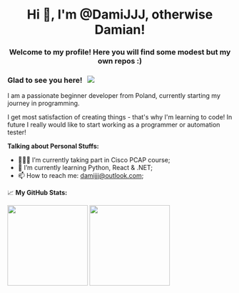 <h1 align="center">Hi 👋, I'm @DamiJJJ, otherwise Damian!</h1>
<h3 align="center">Welcome to my profile! Here you will find some modest but my own repos :)</h3>

### Glad to see you here! &nbsp; ![](https://visitor-badge.glitch.me/badge?page_id=DamiJJJ.DamiJJJ)

I am a passionate beginner developer from Poland, currently starting my journey in programming.

I get most satisfaction of creating things - that's why I'm learning to code! In future I really would like to start working as a programmer or automation tester!

**Talking about Personal Stuffs:**

- 👨🏻‍💻 I’m currently taking part in Cisco PCAP course;
- 🚀 I’m currently learning Python, React & .NET;
- 📫 How to reach me: damijjj@outlook.com;

📈 **My GitHub Stats:**

<p>
  <img height="180em" src="https://github-readme-stats.vercel.app/api?username=DamiJJJ&show_icons=true&hide_border=true&&count_private=true&include_all_commits=true&theme=tokyonight"/>
  <img height="180em" src="https://github-readme-stats.vercel.app/api/top-langs/?username=DamiJJJ&layout=compact&theme=tokyonight&hide_border=True"/>
<p>
